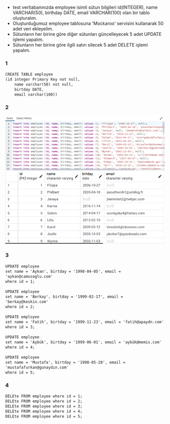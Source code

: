 - test veritabanınızda employee isimli sütun bilgileri id(INTEGER), name VARCHAR(50), birthday DATE, email VARCHAR(100) olan bir tablo oluşturalım.
- Oluşturduğumuz employee tablosuna 'Mockaroo' servisini kullanarak 50 adet veri ekleyelim.
- Sütunların her birine göre diğer sütunları güncelleyecek 5 adet UPDATE işlemi yapalım.
- Sütunların her birine göre ilgili satırı silecek 5 adet DELETE işlemi yapalım.


### 1
```
CREATE TABLE employee 
(id integer Primary Key not null,
	name varchar(50) not null,
	birtday DATE,
	email varchar(100))
```


### 2
![](Ekleme.png)
![](Eklemess.png)


### 3
```
UPDATE employee
set name = 'Aykan', birtday = '1998-04-05', email = 'aykan@camusoglu.com'
where id = 1;

UPDATE employee
set name = 'Berkay', birtday = '1999-02-17', email = 'berkay@keskin.com'
where id = 2;

UPDATE employee
set name = 'Fatih', birtday = '1999-11-23', email = 'fatih@apaydn.com'
where id = 3;

UPDATE employee
set name = 'Aybük', birtday = '1999-06-01', email = 'aybük@memis.com'
where id = 4;

UPDATE employee
set name = 'Mustafa', birtday = '1998-05-28', email = 'mustafafurkan@gunaydın.com'
where id = 5;
```


### 4
```
DELEte FROM employee where id = 1;
DELEte FROM employee where id = 2;
DELEte FROM employee where id = 3;
DELEte FROM employee where id = 4;
DELEte FROM employee where id = 5;
```
